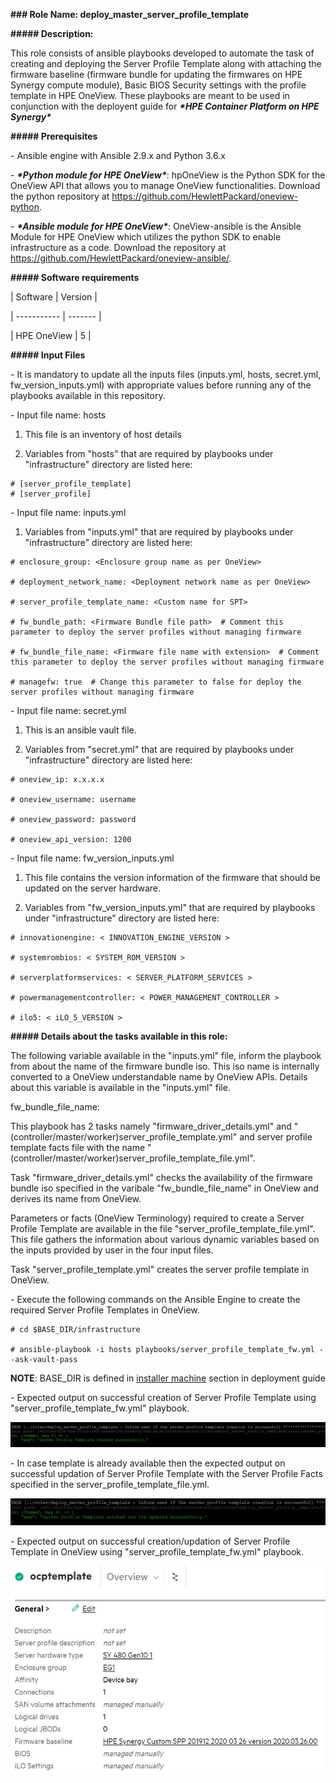 **### Role Name: deploy_master_server_profile_template**



**##### Description:** 



This role consists of ansible playbooks developed to automate the task of creating and deploying the Server Profile Template along with attaching the firmware baseline (firmware bundle for updating the firmwares on HPE Synergy compute module), Basic BIOS Security settings with the profile template in HPE OneView. These playbooks are meant to be used in conjunction with the deployent guide for ***\*HPE Container Platform on HPE Synergy\****

**##### Prerequisites**

\- Ansible engine with Ansible 2.9.x and Python 3.6.x

\- ***\*Python module for HPE OneView\****: hpOneView is the Python SDK for the OneView API that allows you to manage OneView functionalities. Download the python repository at https://github.com/HewlettPackard/oneview-python.

\- ***\*Ansible module for HPE OneView\****: OneView-ansible is the Ansible Module for HPE OneView which utilizes the python SDK to enable infrastructure as a code. Download the repository at https://github.com/HewlettPackard/oneview-ansible/.

**##### Software requirements** 

| Software  | Version |

| ----------- | ------- |

| HPE OneView | 5    |



**##### Input Files**



\- It is mandatory to update all the inputs files (inputs.yml, hosts, secret.yml, fw_version_inputs.yml) with appropriate values before running any of the playbooks available in this repository.



 \- Input file name: hosts



1. This file is an inventory of host details

  2. Variables from "hosts" that are required by playbooks under "infrastructure" directory are listed here:

  ```
 # [server_profile_template]
 # [server_profile]
  ```

 \- Input file name: inputs.yml



1. Variables from "inputs.yml" that are required by playbooks under "infrastructure" directory are listed here:

```
# enclosure_group: <Enclosure group name as per OneView> 

# deployment_network_name: <Deployment network name as per OneView>

# server_profile_template_name: <Custom name for SPT>

# fw_bundle_path: <Firmware Bundle file path>  # Comment this parameter to deploy the server profiles without managing firmware	

# fw_bundle_file_name: <Firmware file name with extension>  # Comment this parameter to deploy the server profiles without managing firmware

# managefw: true  # Change this parameter to false for deploy the server profiles without managing firmware 
```

 \- Input file name: secret.yml



1. This is an ansible vault file.

  2. Variables from "secret.yml" that are required by playbooks under "infrastructure" directory are listed here:

```
# oneview_ip: x.x.x.x 

# oneview_username: username

# oneview_password: password

# oneview_api_version: 1200
```

  \- Input file name: fw_version_inputs.yml



1. This file contains the version information of the firmware that should be updated on the server hardware.

  2. Variables from "fw_version_inputs.yml" that are required by playbooks under "infrastructure" directory are listed here:

```
# innovationengine: < INNOVATION_ENGINE_VERSION >

# systemrombios: < SYSTEM_ROM_VERSION >

# serverplatformservices: < SERVER_PLATFORM_SERVICES >

# powermanagementcontroller: < POWER_MANAGEMENT_CONTROLLER >

# ilo5: < iLO_5_VERSION >
```

**##### Details about the tasks available in this role:** 

The following variable available in the "inputs.yml" file, inform the playbook from about the name of the firmware bundle iso. This iso name is internally converted to a OneView understandable name by OneView APIs. Details about this variable is available in the "inputs.yml" file.



fw_bundle_file_name: <Firmware file name with extension>



This playbook has 2 tasks namely "firmware_driver_details.yml" and "(controller/master/worker)server_profile_template.yml" and server profile template facts file with the name " (controller/master/worker)server_profile_template_file.yml".



Task "firmware_driver_details.yml" checks the availability of the firmware bundle iso specified in the varibale "fw_bundle_file_name" in OneView and derives its name from OneView.



Parameters or facts (OneView Terminology) required to create a Server Profile Template are available in the file "server_profile_template_file.yml". This file gathers the information about various dynamic variables based on the inputs provided by user in the four input files.



Task "server_profile_template.yml" creates the server profile template in OneView.

\- Execute the following commands on the Ansible Engine to create the required Server Profile Templates in OneView.

```
# cd $BASE_DIR/infrastructure

# ansible-playbook -i hosts playbooks/server_profile_template_fw.yml --ask-vault-pass
```

 **NOTE**: BASE_DIR is defined in [installer machine](https://hewlettpackard.github.io/hpe-solutions-hpecp/5.2-Synergy/Solution-Deployment/Host-Configuration.html#installer-machine) section in deployment guide

\- Expected output on successful creation of Server Profile Template using "server_profile_template_fw.yml" playbook.

 ![](../../media/3-role-srv-profile-template-Create.JPG)

\- In case template is already available then the expected output on successful updation of Server Profile Template with the Server Profile Facts specified in the server_profile_template_file.yml.

 ![](../../media/4-role-srv-profile-template_update.JPG)

\- Expected output on successful creation/updation of Server Profile Template in OneView using "server_profile_template_fw.yml" playbook.

 ![](../../media/5-role-srv-profile-template_OneVeiw.JPG)